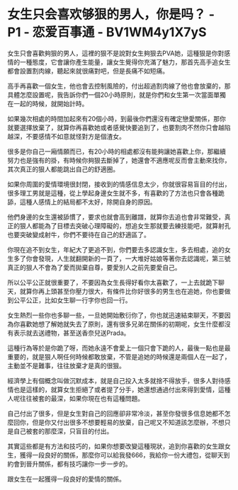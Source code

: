 # 女生只会喜欢够狠的男人，你是吗？ - P1 - 恋爱百事通 - BV1WM4y1X7yS

女生只會喜歡夠狠的男人，這裡的狠不是說對女生夠狠去PVA她，這種狠是你對感情的一種態度，它會讓你產生能量，讓女生覺得你充滿了魅力，那首先高手追女生都會設置割肉線，聽起來就很痛對吧，但是長痛不如短痛。

高手再喜歡一個女生，他也會去控制風險的，付出超過割肉線了他也會放棄的，那具體怎麼設置呢，我告訴你們一個20小時原則，就是你們和女生第一次當面單獨在一起的時候，就開始計時。

如果幾次相處的時間加起來有20個小時，到最後你們還沒有確定戀愛關係，那你就要選擇放棄了，就算你再喜歡她或者感覺快要追到了，也要割肉不然你只會越陷越深，不要感情不如意就怪對方是個渣女。

很多是你自己一廂情願而已，有20小時的相處都沒有能夠讓她喜歡上你，那繼續努力也是強有的掛，有時候你夠狠去斷掉了，她還會不適應呢反而會主動來找你，其次真正的狠人都能跳出自己的舒適圈。

如果你周圍的愛情環境很封閉，接收到的情感信息太少，你就很容易盲目的付出，很多理工男就是這種，從上學起身邊女生就不多，有喜歡的了方法也只會各種跪舔，這種人感情上的結局都不太好，除開自身的原因。

他們身邊的女生還被舔慣了，要求也就會高到離譜，就算你去追也會非常難受，真正的狠人都能為了目標去突破心理障礙的，想追女生那就要去練技能吧，就算射孔也要突破變成射牛，你們不要待在自己的舒適區了。

你現在追不到女生，年紀大了更追不到，你們要去多認識女生，多去相處，追的女生多了你會發現，人生就翻開新的一頁了，一大堆好姑娘等著你去認識呢，第三號真正的狠人不會為了愛而拋棄自尊，要愛別人之前先要愛自己。

所以公平公正就很重要了，不要因為女生長得好看你太喜歡了，一上去就跪下聊天，就算你再上頭甚至你壓力很大，有條件比你好很多的男生也在追她，你也要做到公平公正，比如女生聊一行字你也回一行。

女生熱烈一些你也多聊一些，一旦她開始敷衍你了，你也就迅速結束聊天，不要因為你喜歡她想了解她就失去了原則，還有很多兄弟在關係的初期呢，女生什麼都沒有表示就去送禮物，甚至送香奈兒送Prada。

這種行為等於是你跪了呀，而她永遠不會愛上一個只會下跪的人，最後一點也是最重要的，就是狠人啊任何時候都敢放棄，不管是追她的時候還是兩個人在一起了，主動並不是難事，往往放棄才是真的很狠。

經濟學上有個概念叫做沉默成本，就是自己投入太多就捨不得放手，很多人對待感情也是這樣的，就算女生拒絕了或者提了分手，她還想通過付出來得到愛情，這種人呢往往被套的最深，如果你現在也有這種問題。

自己付出了很多，但是女生對自己的回應卻非常冷淡，甚至你發很多信息她都不怎麼回你，但是你又付出很多不想要輕易的放棄，自己呢又不知道該怎麼辦，不想只是自己被套的那麼深，只盲目的付出。

其實這些都是有方法和技巧的，如果你想要改變這種現狀，追到你喜歡的女生跟女生，獲得一段良好的關係，那麼你可以給我發666，我給你一份大禮包，從聊天到約會到晉升關係，都有技巧讓你一步一步的。

跟女生在一起獲得一段良好的愛情的關係。